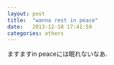 ```yaml
---
layout: post
title:  "wanna rest in peace"
date:   2013-12-18 17:41:59
categories: others
---
```


ますますin peaceには眠れないなあ.

